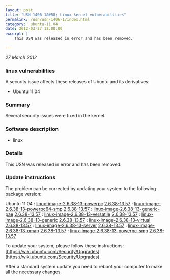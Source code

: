 ```yaml
---
layout: post
title: "USN-1406-1&#58; Linux kernel vulnerabilities"
permalink: /usn/usn-1406-1/index.html
category:  ubuntu-11.04
date: 2012-03-27 12:00:00
excerpt: |
    This USN was released in error and has been removed.  
    
--- 
```

 
 

*27 March 2012*

### linux vulnerabilities

A security issue affects these releases of Ubuntu and its derivatives:

* Ubuntu 11.04

### Summary

Several security issues were fixed in the kernel. 

### Software description

* linux 

### Details

This USN was released in error and has been removed. 

### Update instructions

The problem can be corrected by updating your system to the following package version:

Ubuntu 11.04
 : [linux-image-2.6.38-13-powerpc](https://launchpad.net/ubuntu/+source/linux) <span> [2.6.38-13.57](https://launchpad.net/ubuntu/+source/linux/2.6.38-13.57) </span> 
 : [linux-image-2.6.38-13-powerpc64-smp](https://launchpad.net/ubuntu/+source/linux) <span> [2.6.38-13.57](https://launchpad.net/ubuntu/+source/linux/2.6.38-13.57) </span> 
 : [linux-image-2.6.38-13-generic-pae](https://launchpad.net/ubuntu/+source/linux) <span> [2.6.38-13.57](https://launchpad.net/ubuntu/+source/linux/2.6.38-13.57) </span> 
 : [linux-image-2.6.38-13-versatile](https://launchpad.net/ubuntu/+source/linux) <span> [2.6.38-13.57](https://launchpad.net/ubuntu/+source/linux/2.6.38-13.57) </span> 
 : [linux-image-2.6.38-13-generic](https://launchpad.net/ubuntu/+source/linux) <span> [2.6.38-13.57](https://launchpad.net/ubuntu/+source/linux/2.6.38-13.57) </span> 
 : [linux-image-2.6.38-13-virtual](https://launchpad.net/ubuntu/+source/linux) <span> [2.6.38-13.57](https://launchpad.net/ubuntu/+source/linux/2.6.38-13.57) </span> 
 : [linux-image-2.6.38-13-server](https://launchpad.net/ubuntu/+source/linux) <span> [2.6.38-13.57](https://launchpad.net/ubuntu/+source/linux/2.6.38-13.57) </span> 
 : [linux-image-2.6.38-13-omap](https://launchpad.net/ubuntu/+source/linux) <span> [2.6.38-13.57](https://launchpad.net/ubuntu/+source/linux/2.6.38-13.57) </span> 
 : [linux-image-2.6.38-13-powerpc-smp](https://launchpad.net/ubuntu/+source/linux) <span> [2.6.38-13.57](https://launchpad.net/ubuntu/+source/linux/2.6.38-13.57) </span> 

To update your system, please follow these instructions: [https://wiki.ubuntu.com/Security/Upgrades](https://wiki.ubuntu.com/Security/Upgrades).

After a standard system update you need to reboot your computer to make all the necessary changes. 

